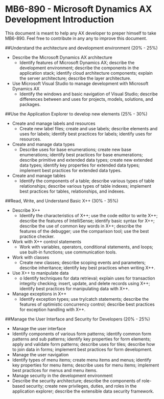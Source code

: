 # 	MB6-890 - Microsoft Dynamics AX Development Introduction

This document is meant to help any AX developer to preper himself to take MB6-890. Feel free to contribute in any any to improve this document.

##Understand the architecture and development environment (20% - 25%)
* Describe the Microsoft Dynamics AX architecture 
  * Identify features of Microsoft Dynamics AX; describe the development environment; describe the components in the application stack; identify cloud architecture components; explain the server architecture; describe the layer architecture.
* Use Microsoft Visual Studio to manage development with Microsoft Dynamics AX
  * Identify the windows and basic navigation of Visual Studio; describe differences between and uses for projects, models, solutions, and packages.
  
##Use the Application Explorer to develop new elements (25% - 30%)
* Create and manage labels and resources 
  * Create new label files; create and use labels; describe elements and uses for labels; identify best practices for labels; identify uses for resources.
* Create and manage data types  
  * Describe uses for base enumerations; create new base enumerations; identify best practices for base enumerations; describe primitive and extended data types; create new extended data types; identify key properties for extended data types; implement best practices for extended data types.
* Create and manage tables
  * Identify the components of a table; describe various types of table relationships; describe various types of table indexes; implement best practices for tables, relationships, and indexes.
  
##Read, Write, and Understand Basic X++ (30% - 35%)
* Describe X++
  * Identify the characteristics of X++; use the code editor to write X++; describe the features of IntelliSense; identify basic syntax for X++; describe the use of common key words in X++; describe the features of the debugger; use the comparison tool; use the best practice checker.
* Work with X++ control statements
  * Work with variables, operators, conditional statements, and loops; use built-in functions; use communication tools.
* Work with classes
  *	Create new classes; describe scoping events and parameters; describe inheritance; identify key best practices when writing X++.
* Use X++ to manipulate data
  * o	Identify techniques for data retrieval; explain uses for transaction integrity checking; insert, update, and delete records using X++; identify best practices for manipulating data with X++.
* Manage exceptions in X++
  * Identify exception types; use try/catch statements; describe the features of optimistic concurrency control; describe best practices for exception handling with X++.
  
##Manage the User Interface and Security for Developers (20% - 25%)
*	Manage the user interface
  * Identify components of various form patterns; identify common form patterns and sub patterns; identify key properties for form elements; apply and validate form patterns; describe uses for tiles; describe how to join data in forms; implement best practices for form development.
*	Manage the user navigation
  * Identify types of menu items; create menu items and menus; identify key properties for menu items; describe uses for menu items; implement best practices for menus and menu items.
*	Manage security in the development environment
  * Describe the security architecture; describe the components of role-based security; create new privileges, duties, and roles in the application explorer; describe the extensible data security framework.

